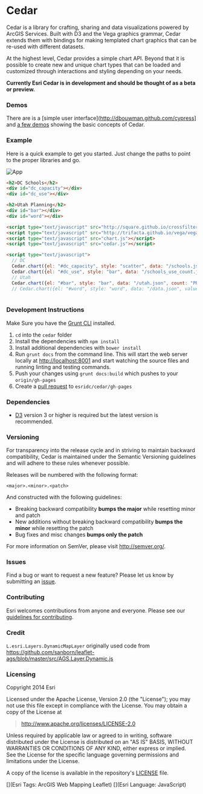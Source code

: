 # Cedar

Cedar is a library for crafting, sharing and data visualizations powered by ArcGIS Services. Built with D3 and the Vega graphics grammar, Cedar extends them with bindings for making templated chart graphics that can be re-used with different datasets. 

At the highest level, Cedar provides a simple chart API. Beyond that it is possible to create new and unique chart types that can be loaded and customized through interactions and styling depending on your needs.

**Currently Esri Cedar is in development and should be thought of as a beta or preview.**

### Demos
There are is a [simple user interface](http://dbouwman.github.com/cypress] and [a few demos](http://esridc.github.io/cedar/) showing the basic concepts of Cedar.

### Example
Here is a quick example to get you started. Just change the paths to point to the proper libraries and go.

![App](https://raw.github.com/Esri/esri-leaflet/master/esri-leaflet.png)

```html
<h2>DC Schools</h2>
<div id="dc_capacity"></div>
<div id="dc_use"></div>

<h2>Utah Planning</h2>
<div id="bar"></div>
<div id="word"></div>

<script type="text/javascript" src="http://square.github.io/crossfilter/d3.v3.min.js"></script>
<script type="text/javascript" src="http://trifacta.github.io/vega/vega.js"></script>
<script type="text/javascript" src="chart.js"></script>
<script type="text/javascript" src="cedar.js"></script>

<script type="text/javascript">
  // DC
  Cedar.chart({el: "#dc_capacity", style: "scatter", data: "/schools.json", x: "CAPACITY", y: "POPULATION_ENROLLED_2008", color: "FACUSE"})
  Cedar.chart({el: "#dc_use", style: "bar", data: "/schools_use_count.json", count: "POPULATION_ENROLLED_2008", group: "FACUSE"})
  // Utah
  Cedar.chart({el: "#bar", style: "bar", data: "/utah.json", count: "PROJECT_VALUE", group: "PRIMARY_CONCEPT"})
  // Cedar.chart({el: "#word", style: "word", data: "/data.json", value: "PROJECT_VALUE", text: "PRIMARY_CONCEPT"})
    
```


### Development Instructions

Make Sure you have the [Grunt CLI](http://gruntjs.com/getting-started) installed.

1. `cd` into the `cedar` folder
1. Install the dependencies with `npm install`
1. Install additional dependencies with `bower install`
1. Run `grunt docs` from the command line. This will start the web server locally at [http://localhost:8001](http://localhost:8001) and start watching the source files and running linting and testing commands.
1. Push your changes using `grunt docs:build` which pushes to your `origin/gh-pages`
1. Create a [pull request](https://help.github.com/articles/creating-a-pull-request) to `esridc/cedar/gh-pages`

### Dependencies

* [D3](http://d3js.org/) version 3 or higher is required but the latest version is recommended.

### Versioning
 
For transparency into the release cycle and in striving to maintain backward compatibility, Cedar is maintained under the Semantic Versioning guidelines and will adhere to these rules whenever possible.

Releases will be numbered with the following format:

`<major>.<minor>.<patch>`

And constructed with the following guidelines:

* Breaking backward compatibility **bumps the major** while resetting minor and patch
* New additions without breaking backward compatibility **bumps the minor** while resetting the patch
* Bug fixes and misc changes **bumps only the patch**

For more information on SemVer, please visit <http://semver.org/>.

### Issues

Find a bug or want to request a new feature?  Please let us know by submitting an [issue](https://github.com/esridc/cedar/issues).

### Contributing

Esri welcomes contributions from anyone and everyone. Please see our [guidelines for contributing](https://github.com/Esri/esri-leaflet/blob/master/CONTRIBUTING.md).

### Credit

`L.esri.Layers.DynamicMapLayer` originally used code from https://github.com/sanborn/leaflet-ags/blob/master/src/AGS.Layer.Dynamic.js

### Licensing
Copyright 2014 Esri

Licensed under the Apache License, Version 2.0 (the "License");
you may not use this file except in compliance with the License.
You may obtain a copy of the License at

> http://www.apache.org/licenses/LICENSE-2.0

Unless required by applicable law or agreed to in writing, software
distributed under the License is distributed on an "AS IS" BASIS,
WITHOUT WARRANTIES OR CONDITIONS OF ANY KIND, either express or implied.
See the License for the specific language governing permissions and
limitations under the License.

A copy of the license is available in the repository's [LICENSE](./LICENSE) file.

[](Esri Tags: ArcGIS Web Mapping Leaflet)
[](Esri Language: JavaScript)
